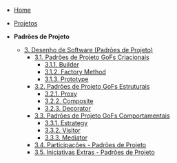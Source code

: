 <!-- docs/_sidebar.md -->

- [Home](/)
- [Projetos](/Projeto/Projeto.md)

- **Padrões de Projeto**
  - [3. Desenho de Software (Padrões de Projeto)](/PadroesDeProjeto/3.PadroesDeProjeto.md)
    - [3.1. Padrões de Projeto GoFs Criacionais](/PadroesDeProjeto/3.1.GoFsCriacionais.md)
      - [3.1.1. Builder](/PadroesDeProjeto/3.1.1.Builder.md)
      - [3.1.2. Factory Method](/PadroesDeProjeto/3.1.2.FactoryMethod.md)
      - [3.1.3. Prototype](/PadroesDeProjeto/3.1.3.Prototype.md) 
    - [3.2. Padrões de Projeto GoFs Estruturais](/PadroesDeProjeto/3.2.GoFsEstruturais.md)
      - [3.2.1. Proxy](/PadroesDeProjeto/3.2.1.Proxy.md)
      - [3.2.2. Composite](/PadroesDeProjeto/3.2.2.Composite.md)
      - [3.2.3. Decorator](/PadroesDeProjeto/3.3.2.Decorator.md) 
    - [3.3. Padrões de Projeto GoFs Comportamentais](/PadroesDeProjeto/3.3.GoFsComportamentais.md)
      - [3.3.1. Estrategy](/PadroesDeProjeto/3.3.1.Estrategy.md)
      - [3.3.2. Visitor](/PadroesDeProjeto/3.3.2.Visitor.md)
      - [3.3.3. Mediator](/PadroesDeProjeto/3.3.3.Mediator.md) 
    - [3.4. Participações - Padrões de Projeto](/PadroesDeProjeto/3.4.ParticipacoesPadroes.md)
    - [3.5. Iniciativas Extras - Padrões de Projeto](/PadroesDeProjeto/3.5.IniciativasExtras.md)
